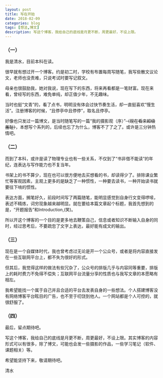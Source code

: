 ```yaml
---
layout: post
title: 写在开始
date: 2018-02-09
categories: blog
tags: [想法,博文]
description: 写这个博客，我给自己的底线是月更不断，周更最好，不设上限。
---
```


### （一）

我是清水，目前本科在读。

很早就有想过开一个博客。约是初二时，学校有布置每周写随笔，我写些散文议论文，老师也没责难，只说考试时要写记叙文。

母亲也很鼓励我，她对我说，现在写下的东西，将来再看都是一笔财富。现在来看，曾经写的东西，难免单纯，却正值少年，不无趣味。

当时也挺“文青”的，看了点书，明明没有体会过快节奏生活，却一直挺喜欢“慢生活”。注册博客的时候，“且停亭中且停停”，取名且停亭。

好像也只发过一篇博文，是当时随笔写的一篇“我的摄影观（序）”~~（现在看来超级羞耻）~~，本想写个系列的，后续也忘了为什么，博客不了了之了。或许是三分钟热情吧。

### （二）

而到了本科，或许是读了物理专业也有一些关系，不仅到了“书非借不能读”的年纪，连表达与写作能力也不复当年。

书架上的书不算少，现在也可以很方便地去买想看的书，却读得少了。排除课业繁忙等客观因素，主观上更多的是缺乏了一种惯性，一种要去读书，一种开始读书就要往下啃的惯性。

表达方面，搁笔好久，前段时间写了两篇随笔，能明显感觉到自身行文变得啰嗦，表述不精炼，词穷现象越来越明显。就在要给本篇文章起个标题，我首先想到的是，“开题报告”和Introduction,(笑)。

所以开这个博客的一个目的是更多地去鞭策自己，信息或者知识不断输入自身的同时，经过思考后，不要疏忽了文字上表达，最好能有成文的输出。

### （三）

现在是一个自媒体时代，我也曾考虑过无论是开一个公众号，或者是将内容直接发在一些互联网平台上，都不失为很好的形式。

但其后，我觉得这样的做法有些冗杂了，公众号的排版几乎与内容同等重要，排版上的耗时费力不免得不偿失；互联网平台流量分享的性质也与我写文章的本愿略有相左。

我希望能找一个属于自己并且合适的平台去发表自身的一些想法。个人搭建博客没有网络博客平台眩目的广告，也不至于叨饶到他人。一个网站都是个人可控的，就很舒服了。

### （四）

最后，留点期待吧。

写这个博客，我给自己的底线是月更不断，周更最好，不设上限。其实博客的内容形式可以有很多，除了博文，可能也会发一些摄影的作品，一些学习笔记（软件、课题相关）等。

希望能坚持下来，敬请期待吧。

清水















